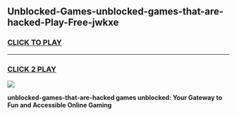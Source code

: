 
## Unblocked-Games-unblocked-games-that-are-hacked-Play-Free-jwkxe
<h3>
<a href="https://premium76.site?title=unblocked-games-that-are-hacked&ref=15A">CLICK TO PLAY</a></h3>
<hr>

<h3>
<a href="https://premium76.site?title=unblocked-games-that-are-hacked&ref=15A">CLICK 2 PLAY</a>
  
</h3>

<a href="https://premium76.site?title=unblocked-games-that-are-hacked&ref=15A"><img src="https://clearcache.store/games.png"></a>


**unblocked-games-that-are-hacked games unblocked: Your Gateway to Fun and Accessible Online Gaming**
